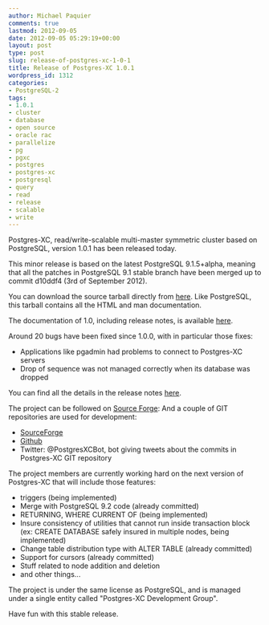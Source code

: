 ```yaml
---
author: Michael Paquier
comments: true
lastmod: 2012-09-05
date: 2012-09-05 05:29:19+00:00
layout: post
type: post
slug: release-of-postgres-xc-1-0-1
title: Release of Postgres-XC 1.0.1
wordpress_id: 1312
categories:
- PostgreSQL-2
tags:
- 1.0.1
- cluster
- database
- open source
- oracle rac
- parallelize
- pg
- pgxc
- postgres
- postgres-xc
- postgresql
- query
- read
- release
- scalable
- write
---
```


Postgres-XC, read/write-scalable multi-master symmetric cluster based on PostgreSQL, version 1.0.1 has been released today.

This minor release is based on the latest PostgreSQL 9.1.5+alpha, meaning that all the patches in PostgreSQL 9.1 stable branch have been merged up to commit d10ddf4 (3rd of September 2012).

You can download the source tarball directly from [here](http://sourceforge.net/projects/postgres-xc/files/latest/download).
Like PostgreSQL, this tarball contains all the HTML and man documentation.

The documentation of 1.0, including release notes, is available [here](http://postgres-xc.sourceforge.net/docs/1_0/).

Around 20 bugs have been fixed since 1.0.0, with in particular those fixes:
	
  * Applications like pgadmin had problems to connect to Postgres-XC servers	
  * Drop of sequence was not managed correctly when its database was dropped

You can find all the details in the release notes [here](http://postgres-xc.sourceforge.net/docs/1_0/release-xc-1-0-1.html).

The project can be followed on [Source Forge](http://postgres-xc.sourceforge.net/):
And a couple of GIT repositories are used for development:

  * [SourceForge](http://postgres-xc.git.sourceforge.net/git/gitweb.cgi?p=postgres-xc/postgres-xc;a=summary)	
  * [Github](https://github.com/postgres-xc/postgres-xc)
  * Twitter: @PostgresXCBot, bot giving tweets about the commits in Postgres-XC GIT repository

The project members are currently working hard on the next version of Postgres-XC that will include those features:
	
  * triggers (being implemented)	
  * Merge with PostgreSQL 9.2 code (already committed)
  * RETURNING, WHERE CURRENT OF (being implemented)
  * Insure consistency of utilities that cannot run inside transaction block (ex: CREATE DATABASE safely insured in multiple nodes, being implemented)
  * Change table distribution type with ALTER TABLE (already committed)
  * Support for cursors (already committed)
  * Stuff related to node addition and deletion
  * and other things...

The project is under the same license as PostgreSQL, and is managed under a single entity called "Postgres-XC Development Group".

Have fun with this stable release.
